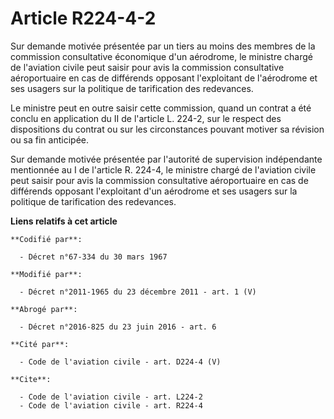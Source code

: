 # Article R224-4-2

Sur demande motivée présentée par un tiers au moins des membres de la commission consultative économique d'un aérodrome, le
ministre chargé de l'aviation civile peut saisir pour avis la commission consultative aéroportuaire en cas de différends
opposant l'exploitant de l'aérodrome et ses usagers sur la politique de tarification des redevances. 

Le ministre peut en outre saisir cette commission, quand un contrat a été conclu en application du II de l'article L. 224-2,
sur le respect des dispositions du contrat ou sur les circonstances pouvant motiver sa révision ou sa fin anticipée. 

Sur demande motivée présentée par l'autorité de supervision indépendante mentionnée au I de l'article R. 224-4, le ministre
chargé de l'aviation civile peut saisir pour avis la commission consultative aéroportuaire en cas de différends opposant
l'exploitant d'un aérodrome et ses usagers sur la politique de tarification des redevances.

**Liens relatifs à cet article**

	**Codifié par**:

	  - Décret n°67-334 du 30 mars 1967

	**Modifié par**:

	  - Décret n°2011-1965 du 23 décembre 2011 - art. 1 (V)

	**Abrogé par**:

	  - Décret n°2016-825 du 23 juin 2016 - art. 6

	**Cité par**:

	  - Code de l'aviation civile - art. D224-4 (V)

	**Cite**:

	  - Code de l'aviation civile - art. L224-2
	  - Code de l'aviation civile - art. R224-4
